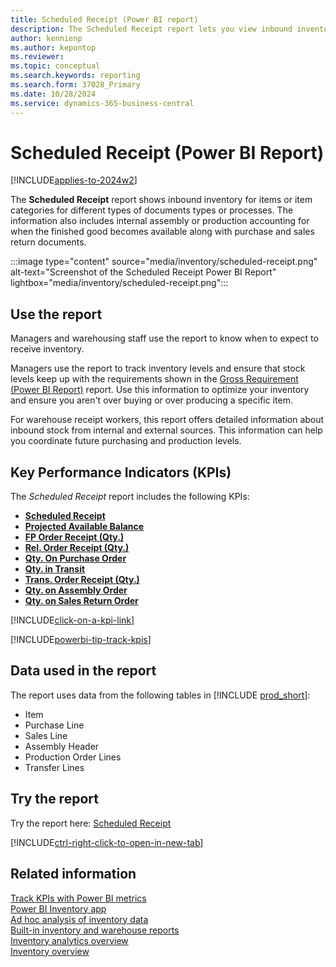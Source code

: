 ```yaml
---
title: Scheduled Receipt (Power BI report)
description: The Scheduled Receipt report lets you view inbound inventory per document type. 
author: kennienp
ms.author: kepontop
ms.reviewer: 
ms.topic: conceptual
ms.search.keywords: reporting
ms.search.form: 37028_Primary
ms.date: 10/28/2024
ms.service: dynamics-365-business-central
---
```


# Scheduled Receipt (Power BI Report)

[!INCLUDE[applies-to-2024w2](includes/applies-to-2024w2.md)]

The **Scheduled Receipt** report shows inbound inventory for items or item categories for different types of documents types or processes. The information also includes internal assembly or production accounting for when the finished good becomes available along with purchase and sales return documents.

:::image type="content" source="media/inventory/scheduled-receipt.png" alt-text="Screenshot of the Scheduled Receipt Power BI Report" lightbox="media/inventory/scheduled-receipt.png":::

## Use the report

Managers and warehousing staff use the report to know when to expect to receive inventory.

Managers use the report to track inventory levels and ensure that stock levels keep up with the requirements shown in the [Gross Requirement (Power BI Report)](inventory-powerbi-gross-requirement.md) report. Use this information to optimize your inventory and ensure you aren't over buying or over producing a specific item.

For warehouse receipt workers, this report offers detailed information about inbound stock from internal and external sources. This information can help you coordinate future purchasing and production levels.

## Key Performance Indicators (KPIs)

The *Scheduled Receipt* report includes the following KPIs:

- [**Scheduled Receipt**](inventory-powerbi-kpis.md#scheduled-receipt)
- [**Projected Available Balance**](inventory-powerbi-kpis.md#projected-available-balance)
- [**FP Order Receipt (Qty.)**](inventory-powerbi-kpis.md#fp-order-receipt-qty)
- [**Rel. Order Receipt (Qty.)**](inventory-powerbi-kpis.md#rel-order-receipt-qty)
- [**Qty. On Purchase Order**](inventory-powerbi-kpis.md#qty-on-purch-order)
- [**Qty. in Transit**](inventory-powerbi-kpis.md#qty-in-transit)
- [**Trans. Order Receipt (Qty.)**](inventory-powerbi-kpis.md#trans-order-receipt-qty)
- [**Qty. on Assembly Order**](inventory-powerbi-kpis.md#qty-on-assembly-order)
- [**Qty. on Sales Return Order**](inventory-powerbi-kpis.md#qty-on-sales-return-order)

[!INCLUDE[click-on-a-kpi-link](includes/click-on-a-kpi-link.md)] 

[!INCLUDE[powerbi-tip-track-kpis](includes/powerbi-tip-track-kpis.md)] 


## Data used in the report

The report uses data from the following tables in [!INCLUDE [prod_short](includes/prod_short.md)]:

- Item
- Purchase Line
- Sales Line
- Assembly Header
- Production Order Lines
- Transfer Lines

## Try the report

Try the report here: [Scheduled Receipt](https://businesscentral.dynamics.com?page=37028)

[!INCLUDE[ctrl-right-click-to-open-in-new-tab](includes/ctrl-right-click-to-open-in-new-tab.md)]

## Related information

[Track KPIs with Power BI metrics](track-kpis-with-power-bi-metrics.md)  
[Power BI Inventory app](inventory-powerbi-app.md)  
[Ad hoc analysis of inventory data](ad-hoc-analysis-inventory.md)  
[Built-in inventory and warehouse reports](inventory-WMS-reports.md)  
[Inventory analytics overview](inventory-analytics-overview.md)  
[Inventory overview](inventory-manage-inventory.md)